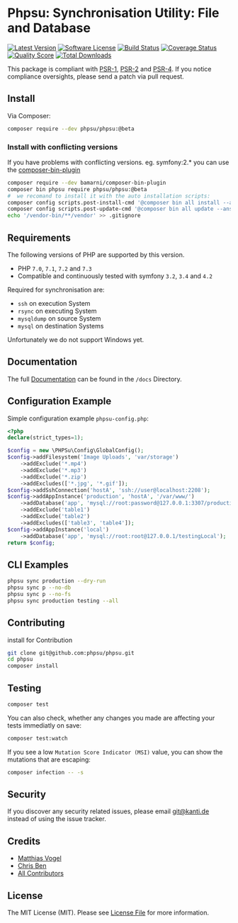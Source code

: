 # Phpsu: Synchronisation Utility: File and Database

[![Latest Version](https://img.shields.io/github/release-pre/phpsu/phpsu.svg?style=flat-square)](https://github.com/phpsu/phpsu/releases)
[![Software License](https://img.shields.io/badge/license-MIT-brightgreen.svg?style=flat-square)](LICENSE)
[![Build Status](https://img.shields.io/travis/phpsu/phpsu/master.svg?style=flat-square)](https://travis-ci.org/phpsu/phpsu)
[![Coverage Status](https://img.shields.io/codecov/c/gh/phpsu/phpsu.svg?style=flat-square)](https://codecov.io/gh/phpsu/phpsu)
[![Quality Score](https://img.shields.io/scrutinizer/g/phpsu/phpsu.svg?style=flat-square)](https://scrutinizer-ci.com/g/phpsu/phpsu)
[![Total Downloads](https://img.shields.io/packagist/dt/phpsu/phpsu.svg?style=flat-square)](https://packagist.org/packages/phpsu/phpsu)

This package is compliant with [PSR-1], [PSR-2] and [PSR-4]. If you notice compliance oversights, please send a patch via pull request.

[PSR-1]: https://github.com/php-fig/fig-standards/blob/master/accepted/PSR-1-basic-coding-standard.md
[PSR-2]: https://github.com/php-fig/fig-standards/blob/master/accepted/PSR-2-coding-style-guide.md
[PSR-4]: https://github.com/php-fig/fig-standards/blob/master/accepted/PSR-4-autoloader.md

## Install

Via Composer:

````bash
composer require --dev phpsu/phpsu:@beta
````

### Install with conflicting versions

If you have problems with conflicting versions. eg. symfony:2.* you can use the [composer-bin-plugin]

````bash
composer require --dev bamarni/composer-bin-plugin
composer bin phpsu require phpsu/phpsu:@beta
#  we recomand to install it with the auto installation scripts:
composer config scripts.post-install-cmd '@composer bin all install --ansi'
composer config scripts.post-update-cmd '@composer bin all update --ansi'
echo '/vendor-bin/**/vendor' >> .gitignore
````

[composer-bin-plugin]: https://github.com/bamarni/composer-bin-plugin

## Requirements

The following versions of PHP are supported by this version.

* PHP `7.0`, `7.1`, `7.2` and `7.3`
* Compatible and continuously tested with symfony `3.2`, `3.4` and `4.2`

Required for synchronisation are:
* ``ssh`` on execution System
* ``rsync`` on executing System
* ``mysqldump`` on source System
* ``mysql`` on destination Systems

Unfortunately we do not support Windows yet.

## Documentation

The full [Documentation](docs/index.md) can be found in the ``/docs`` Directory.

## Configuration Example

Simple configuration example `phpsu-config.php`:

````php
<?php
declare(strict_types=1);

$config = new \PHPSu\Config\GlobalConfig();
$config->addFilesystem('Image Uploads', 'var/storage')
    ->addExclude('*.mp4')
    ->addExclude('*.mp3')
    ->addExclude('*.zip')
    ->addExcludes(['*.jpg', '*.gif']);
$config->addSshConnection('hostA', 'ssh://user@localhost:2208');
$config->addAppInstance('production', 'hostA', '/var/www/')
    ->addDatabase('app', 'mysql://root:password@127.0.0.1:3307/production01db')
    ->addExclude('table1')
    ->addExclude('table2')
    ->addExcludes(['table3', 'table4']);
$config->addAppInstance('local')
    ->addDatabase('app', 'mysql://root:root@127.0.0.1/testingLocal');
return $config;
````

## CLI Examples

````bash
phpsu sync production --dry-run
phpsu sync p --no-db
phpsu sync p --no-fs
phpsu sync production testing --all
````

<!--### PHP API Examples

````php
<?php
declare(strict_types=1);

$log = new \Symfony\Component\Console\Output\BufferedOutput();
$configurationLoader = new \PHPSu\Config\ConfigurationLoader();
$syncOptions = new \PHPSu\SyncOptions('production');
$phpsu = new \PHPSu\Controller();
$phpsu->sync($log, $configurationLoader->getConfig(), $syncOptions);
````-->

## Contributing

install for Contribution
````bash
git clone git@github.com:phpsu/phpsu.git
cd phpsu
composer install
````

## Testing

````bash
composer test
````

You can also check, whether any changes you made are affecting your tests immediatly on save:
````bash
composer test:watch
````

If you see a low `Mutation Score Indicator (MSI)` value, you can show the mutations that are escaping:
````bash
composer infection -- -s
````

## Security

If you discover any security related issues, please email git@kanti.de instead of using the issue tracker.

## Credits

- [Matthias Vogel](https://github.com/Kanti)
- [Chris Ben](https://github.com/ChrisB9)
- [All Contributors](https://github.com/phpsu/phpsu/contributors)

## License

The MIT License (MIT). Please see [License File](https://github.com/phpsu/phpsu/blob/master/LICENSE) for more information.
